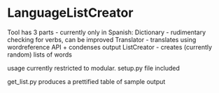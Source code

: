 LanguageListCreator
===================

Tool has 3 parts - currently only in Spanish:
Dictionary - rudimentary checking for verbs, can be improved
Translator - translates using wordreference API + condenses output
ListCreator - creates (currently random) lists of words

usage currently restricted to modular. setup.py file included

get_list.py produces a prettified table of sample output

